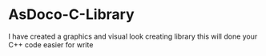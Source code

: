 # AsDoco-C-Library
I have created a graphics and visual look  creating library this will done your C++ code easier for write
